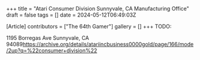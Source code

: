 +++
title = "Atari Consumer Division Sunnyvale, CA Manufacturing Office"
draft = false
tags = []
date = 2024-05-12T06:49:03Z

[Article]
contributors = ["The 64th Gamer"]
gallery = []
+++
TODO:

1195 Borregas Ave Sunnyvale, CA 94089<ref>https://archive.org/details/atariincbusiness0000gold/page/166/mode/2up?q=%22consumer+division%22</ref>